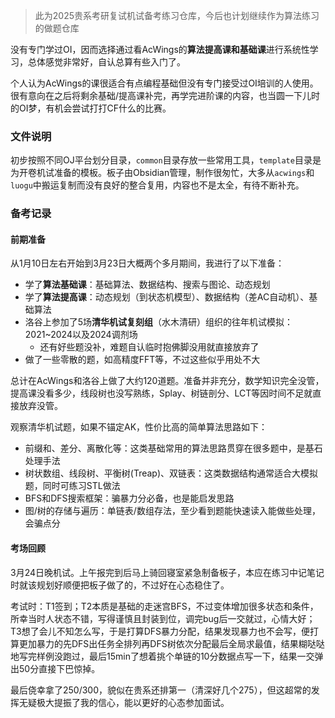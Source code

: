 > 此为2025贵系考研复试机试备考练习仓库，今后也计划继续作为算法练习的做题仓库

没有专门学过OI，因而选择通过看AcWings的**算法提高课和基础课**进行系统性学习，总体感觉非常好，自认总算有些入门了。

个人认为AcWings的课很适合有点编程基础但没有专门接受过OI培训的人使用。很有意向在之后将剩余基础/提高课补完，再学完进阶课的内容，也当圆一下儿时的OI梦，有机会尝试打打CF什么的比赛。

### 文件说明

初步按照不同OJ平台划分目录，`common`目录存放一些常用工具，`template`目录是为开卷机试准备的模板。板子由Obsidian管理，制作很匆忙，大多从`acwings`和`luogu`中搬运复制而没有良好的整合复用，内容也不是太全，有待不断补充。

### 备考记录

#### 前期准备

从1月10日左右开始到3月23日大概两个多月期间，我进行了以下准备：
- 学了**算法基础课**：基础算法、数据结构、搜索与图论、动态规划
- 学了**算法提高课**：动态规划（到状态机模型）、数据结构（差AC自动机）、基础算法
- 洛谷上参加了5场**清华机试复刻组**（水木清研）组织的往年机试模拟：2021~2024以及2024调剂场
  - 还有好些题没补，难题自认临时抱佛脚没用就直接放弃了
- 做了一些零散的题，如高精度FFT等，不过这些似乎用处不大

总计在AcWings和洛谷上做了大约120道题。准备并非充分，数学知识完全没管，提高课没看多少，线段树也没写熟练，Splay、树链剖分、LCT等因时间不足就直接放弃没管。

观察清华机试题，如果不锚定AK，性价比高的简单算法思路如下：
- 前缀和、差分、离散化等：这类基础常用的算法思路贯穿在很多题中，是基石处理手法
- 树状数组、线段树、平衡树(Treap)、双链表：这类数据结构通常适合大模拟题，同时可练习STL做法
- BFS和DFS搜索框架：骗暴力分必备，也是能启发思路
- 图/树的存储与遍历：单链表/数组存法，至少看到题能快速读入能做些处理，会骗点分

#### 考场回顾

3月24日晚机试。上午报完到后马上骑回寝室紧急制备板子，本应在练习中记笔记时就该规划好顺便把板子做了的，不过好在心态稳住了。

考试时：T1签到；T2本质是基础的走迷宫BFS，不过变体增加很多状态和条件，所幸当时人状态不错，写得谨慎且封装到位，调完bug后一交就过，心情大好；T3想了会儿不知怎么写，于是打算DFS暴力分配，结果发现暴力也不会写，便打算更加暴力的先DFS出任务全排列再DFS树依次分配最后全局求最值，结果糊哒哒地写完样例没跑过，最后15min了想着挑个单链的10分数据点写一下，结果一交弹出50分直接下巴惊掉。

最后侥幸拿了250/300，貌似在贵系还排第一（清深好几个275），但这超常的发挥无疑极大提振了我的信心，能以更好的心态参加面试。

